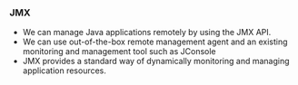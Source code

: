 ### JMX 
 - We can manage Java applications remotely by using the JMX API.
 - We can use out-of-the-box remote management agent and an existing monitoring and management tool such as JConsole
 - JMX provides a standard way of dynamically monitoring and managing application resources.
